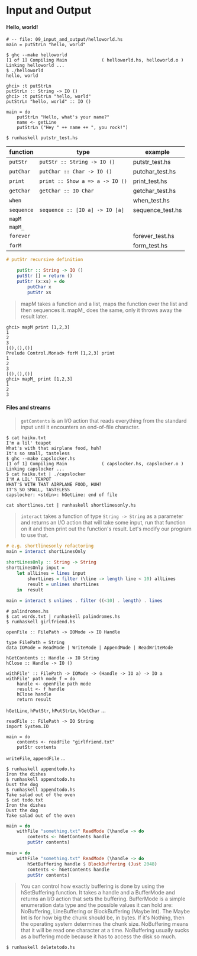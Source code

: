 # Input and Output

#### Hello, world!

```
# -- file: 09_input_and_output/helloworld.hs
main = putStrLn "hello, world"

$ ghc --make helloworld
[1 of 1] Compiling Main             ( helloworld.hs, helloworld.o )
Linking helloworld ...
$ ./helloworld 
hello, world

ghci> :t putStrLn  
putStrLn :: String -> IO ()  
ghci> :t putStrLn "hello, world"  
putStrLn "hello, world" :: IO () 

main = do  
    putStrLn "Hello, what's your name?"  
    name <- getLine  
    putStrLn ("Hey " ++ name ++ ", you rock!")

$ runhaskell putstr_test.hs 
```

function | type |example
---------|------|-------
`putStr` | `putStr :: String -> IO ()` | putstr_test.hs
`putChar` | `putChar :: Char -> IO ()` | putchar_test.hs
`print` | `print :: Show a => a -> IO ()` | print_test.hs 
`getChar` | `getChar :: IO Char` | getchar_test.hs
`when` | | when_test.hs
`sequence` | `sequence :: [IO a] -> IO [a]` | sequence_test.hs
`mapM` | |
`mapM_` | |
`forever`| | forever_test.hs
`forM` | | form_test.hs

```hs
# putStr recursive definition

    putStr :: String -> IO ()  
    putStr [] = return ()  
    putStr (x:xs) = do  
        putChar x  
        putStr xs  
```

> mapM takes a function and a list, maps the function over the list and then sequences it. mapM_ does the same, only it throws away the result later.

```
ghci> mapM print [1,2,3]  
1  
2  
3  
[(),(),()]  
Prelude Control.Monad> forM [1,2,3] print
1
2
3
[(),(),()]
ghci> mapM_ print [1,2,3]  
1  
2  
3
```

#### Files and streams

> `getContents` is an I/O action that reads everything from the standard input until it encounters an end-of-file character. 

```
$ cat haiku.txt 
I'm a lil' teapot
What's with that airplane food, huh?
It's so small, tasteless
$ ghc --make capslocker.hs 
[1 of 1] Compiling Main             ( capslocker.hs, capslocker.o )
Linking capslocker ...
$ cat haiku.txt | ./capslocker 
I'M A LIL' TEAPOT
WHAT'S WITH THAT AIRPLANE FOOD, HUH?
IT'S SO SMALL, TASTELESS
capslocker: <stdin>: hGetLine: end of file

cat shortlines.txt | runhaskell shortlinesonly.hs
```

> `interact` takes a function of type `String -> String` as a parameter and returns an I/O action that will take some input, run that function on it and then print out the function's result. Let's modify our program to use that.

```hs
# e.g. shortlinesonly refactoring
main = interact shortLinesOnly  
  
shortLinesOnly :: String -> String  
shortLinesOnly input =   
    let allLines = lines input  
        shortLines = filter (\line -> length line < 10) allLines  
        result = unlines shortLines  
    in  result  

main = interact $ unlines . filter ((<10) . length) . lines
```
```
# palindromes.hs
$ cat words.txt | runhaskell palindromes.hs  
$ runhaskell girlfriend.hs  
```

```
openFile :: FilePath -> IOMode -> IO Handle

type FilePath = String  
data IOMode = ReadMode | WriteMode | AppendMode | ReadWriteMode  

hGetContents :: Handle -> IO String
hClose :: Handle -> IO ()

withFile' :: FilePath -> IOMode -> (Handle -> IO a) -> IO a  
withFile' path mode f = do  
    handle <- openFile path mode   
    result <- f handle  
    hClose handle  
    return result
```

`hGetLine`, `hPutStr`, `hPutStrLn`, `hGetChar` ...

```
readFile :: FilePath -> IO String
import System.IO  
  
main = do  
    contents <- readFile "girlfriend.txt"  
    putStr contents  
```

`writeFile`, `appendFile` ...

```
$ runhaskell appendtodo.hs  
Iron the dishes  
$ runhaskell appendtodo.hs  
Dust the dog  
$ runhaskell appendtodo.hs  
Take salad out of the oven  
$ cat todo.txt  
Iron the dishes  
Dust the dog  
Take salad out of the oven  
```

```hs
main = do   
    withFile "something.txt" ReadMode (\handle -> do  
        contents <- hGetContents handle  
        putStr contents)  

main = do   
    withFile "something.txt" ReadMode (\handle -> do  
        hSetBuffering handle $ BlockBuffering (Just 2048)  
        contents <- hGetContents handle  
        putStr contents)  
```

> You can control how exactly buffering is done by using the hSetBuffering function. It takes a handle and a BufferMode and returns an I/O action that sets the buffering. BufferMode is a simple enumeration data type and the possible values it can hold are: NoBuffering, LineBuffering or BlockBuffering (Maybe Int). The Maybe Int is for how big the chunk should be, in bytes. If it's Nothing, then the operating system determines the chunk size. NoBuffering means that it will be read one character at a time. NoBuffering usually sucks as a buffering mode because it has to access the disk so much.

`$ runhaskell deletetodo.hs`
